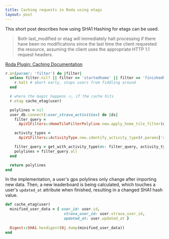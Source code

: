```yaml
---
title: Caching requests in Roda using etags
layout: post
---
```


This short post describes how using SHA1 Hashing for etags can be used.

> Both last_modified or etag will immediately halt processing if there have been no modifications since the last time the client requested the resource, assuming the client uses the appropriate HTTP 1.1 request headers.

[Roda Plugin: Caching Documentation](https://roda.jeremyevans.net/rdoc/classes/Roda/RodaPlugins/Caching.html)

```ruby
r.on(param!: 'filter') do |filter|
  unless filter.nil? || filter == 'startedhome' || filter == 'finishedhome' || filter == 'startedandfinishedhome'
    r.halt # abort early, stops users from fiddling around
  end

  # where the magic happens 🔥, if the cache hits
  r.etag cache_etag(user)

  polylines = nil
  user_db.connect(:user_strava_activities) do |ds|
    filter_query = 
      ApiV1Filters::HomeTileFilterPolyline.new.apply_home_tile_filter(ds, filter)

    activity_types = 
      ApiV1Filters::ActivityType.new.identify_activity_type(r.params['activity_type'])

    filter_query = get_with_activity_type(ds: filter_query, activity_types:)
    polylines = filter_query.all
  end

  return polylines
end
```

In the implementation, a user's gps polylines only change after importing new data. Then, a new leaderboard is being calculated, which touches a user's `updated_at` attribute when finished, resulting in a changed SHA1 hash value. 

```ruby
def cache_etag(user)
  minified_user_data = { user_id: user.id,
                          strava_user_id: user.strava_user_id,
                          updated_at: user.updated_at }
  
  Digest::SHA1.hexdigest(Oj.dump(minified_user_data))
end
```
